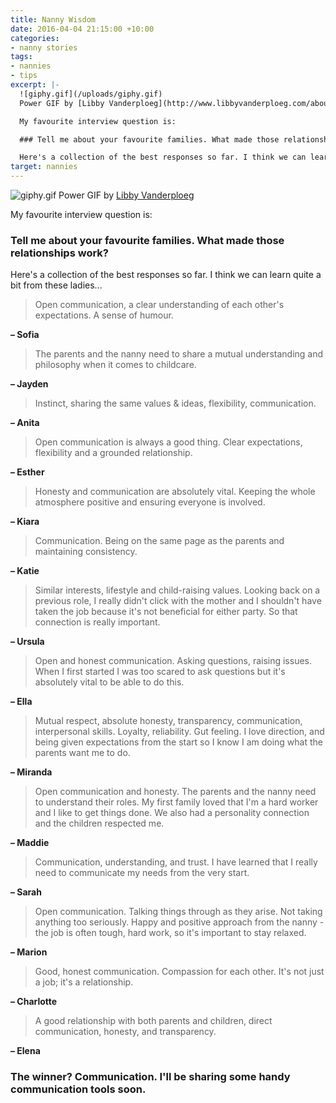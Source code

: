```yaml
---
title: Nanny Wisdom
date: 2016-04-04 21:15:00 +10:00
categories:
- nanny stories
tags:
- nannies
- tips
excerpt: |-
  ![giphy.gif](/uploads/giphy.gif)
  Power GIF by [Libby Vanderploeg](http://www.libbyvanderploeg.com/about/)

  My favourite interview question is:

  ### Tell me about your favourite families. What made those relationships work?

  Here's a collection of the best responses so far. I think we can learn quite a bit from these ladies...
target: nannies
---
```


![giphy.gif](/uploads/giphy.gif)
Power GIF by [Libby Vanderploeg](http://www.libbyvanderploeg.com/about/)

My favourite interview question is:

### Tell me about your favourite families. What made those relationships work?

Here's a collection of the best responses so far. I think we can learn quite a bit from these ladies...

> Open communication, a clear understanding of each other's expectations. A sense of humour.

**– Sofia**

> The parents and the nanny need to share a mutual understanding and philosophy when it comes to childcare.

**– Jayden**

> Instinct, sharing the same values & ideas, flexibility, communication.

**– Anita**

> Open communication is always a good thing. Clear expectations, flexibility and a grounded relationship.

**– Esther**

> Honesty and communication are absolutely vital. Keeping the whole atmosphere positive and ensuring everyone is involved.

**– Kiara**

> Communication. Being on the same page as the parents and maintaining consistency.

**– Katie**

> Similar interests, lifestyle and child-raising values. Looking back on a previous role, I really didn't click with the mother and I shouldn't have taken the job because it's not beneficial for either party. So that connection is really important.

**– Ursula**

> Open and honest communication. Asking questions, raising issues. When I first started I was too scared to ask questions but it's absolutely vital to be able to do this.

**– Ella**

> Mutual respect, absolute honesty, transparency, communication, interpersonal skills. Loyalty, reliability. Gut feeling. I love direction, and being given expectations from the start so I know I am doing what the parents want me to do.

**– Miranda**

> Open communication and honesty. The parents and the nanny need to understand their roles. My first family loved that I'm a hard worker and I like to get things done. We also had a personality connection and the children respected me.

**– Maddie**

> Communication, understanding, and trust. I have learned that I really need to communicate my needs from the very start.

**– Sarah**

> Open communication. Talking things through as they arise. Not taking anything too seriously. Happy and positive approach from the nanny - the job is often tough, hard work, so it's important to stay relaxed.

**– Marion**

> Good, honest communication. Compassion for each other. It's not just a job; it's a relationship.

**– Charlotte**

> A good relationship with both parents and children, direct communication, honesty, and transparency.

**– Elena**

### The winner? Communication. I'll be sharing some handy communication tools soon.
